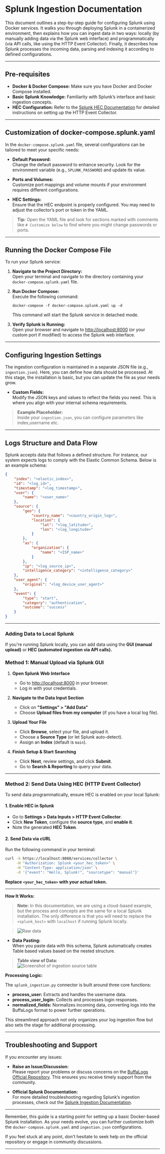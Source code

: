 # Splunk Ingestion Documentation

This document outlines a step-by-step guide for configuring Splunk using Docker services. It walks you through deploying Splunk in a containerized environment, then explains how you can ingest data in two ways: locally (by manually adding data via the Splunk web interface) and programmatically (via API calls, like using the HTTP Event Collector). Finally, it describes how Splunk processes the incoming data, parsing and indexing it according to defined configurations.

---

## Pre-requisites

- **Docker & Docker Compose:** Make sure you have Docker and Docker Compose installed.
- **Basic Splunk Knowledge:** Familiarity with Splunk’s interface and basic ingestion concepts.
- **HEC Configuration:** Refer to the [Splunk HEC Documentation](https://docs.splunk.com/Documentation/Splunk/latest/Data/UsetheHTTPEventCollector) for detailed instructions on setting up the HTTP Event Collector.

---

## Customization of docker-compose.splunk.yaml

In the `docker-compose.splunk.yaml` file, several configurations can be tailored to meet your specific needs:

- **Default Password:**  
  Change the default password to enhance security. Look for the environment variable (e.g., `SPLUNK_PASSWORD`) and update its value.
  
- **Ports and Volumes:**  
  Customize port mappings and volume mounts if your environment requires different configurations.
  
- **HEC Settings:**  
  Ensure that the HEC endpoint is properly configured. You may need to adjust the collector’s port or token in the YAML.

> **Tip:** Open the YAML file and look for sections marked with comments like `# Customize below` to find where you might change passwords or ports.

---

## Running the Docker Compose File

To run your Splunk service:

1. **Navigate to the Project Directory:**  
   Open your terminal and navigate to the directory containing your `docker-compose.splunk.yaml` file.

2. **Run Docker Compose:**  
   Execute the following command:  
   ```
   docker-compose -f docker-compose.splunk.yaml up -d
   ```  
   This command will start the Splunk service in detached mode.

3. **Verify Splunk is Running:**  
   Open your browser and navigate to [http://localhost:8000](http://localhost:8000) (or your custom port if modified) to access the Splunk web interface.

---

## Configuring Ingestion Settings

The ingestion configuration is maintained in a separate JSON file (e.g., `ingestion.json`). Here, you can define how data should be processed. At this stage, the installation is basic, but you can update the file as your needs grow.

- **Custom Fields:**  
  Modify the JSON keys and values to reflect the fields you need. This is where you align with your internal schema requirements.

> **Example Placeholder:**  
> Inside your `ingestion.json`, you can configure parameters like index,username etc.

---

## Logs Structure and Data Flow

Splunk accepts data that follows a defined structure. For instance, our system expects logs to comply with the Elastic Common Schema. Below is an example schema:

```json
{
    "index": "<elastic_index>",
    "id": "<log_id>",
    "timestamp": "<log_timestamp>",
    "user": {
        "name": "<user_name>"
    },
    "source": {
        "geo": {
            "country_name": "<country_origin_log>",
            "location": {
                "lat": "<log_latitude>",
                "lon": "<log_longitude>"
            }
        },
        "as": {
            "organization": {
                "name": "<ISP_name>"
            }
        },
        "ip": "<log_source_ip>",
        "intelligence_category": "<intelligence_category>"
    },
    "user_agent": {
        "original": "<log_device_user_agent>"
    },
    "event": {
        "type": "start",
        "category": "authentication",
        "outcome": "success"
    }
}
```
---

### **Adding Data to Local Splunk**  

If you're running Splunk locally, you can add data using the **GUI (manual upload)** or **HEC (automated ingestion via API calls).**  

### **Method 1: Manual Upload via Splunk GUI**  
1. **Open Splunk Web Interface**  
   - Go to [http://localhost:8000](http://localhost:8000) in your browser.  
   - Log in with your credentials.

2. **Navigate to the Data Input Section**  
   - Click on **"Settings" > "Add Data"**  
   - Choose **Upload files from my computer** (if you have a local log file).  

3. **Upload Your File**  
   - Click **Browse**, select your file, and upload it.  
   - Choose a **Source Type** (or let Splunk auto-detect).  
   - Assign an **Index** (default is `main`).  

4. **Finish Setup & Start Searching**  
   - Click **Next**, review settings, and click **Submit**.  
   - Go to **Search & Reporting** to query your data.  

---

### **Method 2: Send Data Using HEC (HTTP Event Collector)**
To send data programmatically, ensure HEC is enabled on your local Splunk:

#### **1. Enable HEC in Splunk**
- Go to **Settings > Data Inputs > HTTP Event Collector**.
- Click **New Token**, configure the **source type**, and **enable it**.
- Note the generated **HEC Token**.

#### **2. Send Data via cURL**
Run the following command in your terminal:

```bash
curl -k https://localhost:8088/services/collector \
     -H "Authorization: Splunk <your_hec_token>" \
     -H "Content-Type: application/json" \
     -d '{"event": "Hello, Splunk!", "sourcetype": "manual"}'
```

**Replace `<your_hec_token>` with your actual token.**  

---


**How It Works:**

> **Note:** In this documentation, we are using a cloud-based example, but the process and concepts are the same for a local Splunk installation. The only difference is that you will need to replace the `<splunk_host>` with `localhost` if running Splunk locally.

> 
> ![Raw data](https://github.com/user-attachments/assets/e0863604-4480-4468-a7a8-26222b199106)


- **Data Pasting:**  
  When you paste data with this schema, Splunk automatically creates Table based values based on the nested structure.
  
> **Table view of Data:**  
> ![Screenshot of ingestion source table](https://github.com/user-attachments/assets/821ee11f-7e10-44d9-9baf-fd01a32826c5)


 **Processing Logic:**
  
  The `splunk_ingestion.py` connector is built around three core functions:
  
  - **process_user:** Extracts and handles the username data.
  - **process_user_login:** Collects and processes login responses.
  - **normalized_fields:** Normalizes incoming data, converting logs into the BuffaLogs format to power further operations.

This streamlined approach not only organizes your log ingestion flow but also sets the stage for additional processing.

---

## Troubleshooting and Support

If you encounter any issues:

- **Raise an Issue/Discussion:**  
  Please report your problems or discuss concerns on the [BuffaLogs Official Repository](https://github.com/buffalogs/buffalogs). This ensures you receive timely support from the community.
  
- **Official Splunk Documentation:**  
  For more detailed troubleshooting regarding Splunk’s ingestion processes, check out the [Splunk Ingestion Documentation](https://docs.splunk.com/Documentation/Splunk/latest/Data/HEC).

---

Remember, this guide is a starting point for setting up a basic Docker-based Splunk installation. As your needs evolve, you can further customize both the `docker-compose.splunk.yaml` and `ingestion.json` configurations.

If you feel stuck at any point, don't hesitate to seek help on the official repository or engage in community discussions. 

---

